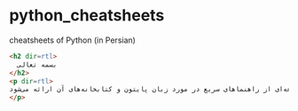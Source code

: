 # python_cheatsheets
cheatsheets of Python (in Persian)
```html
<h2 dir=rtl>
  بسمه تعالی
</h2>
<p dir=rtl>
در این مخزن مجموعه‌ای از راهنماهای سریع در مورد زبان پایتون و کتابخانه‌های آن ارائه می‌شود.
</p>
